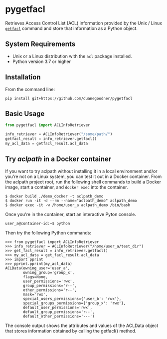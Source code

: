 # pygetfacl

Retrieves Access Control List (ACL) information provided by the Unix / Linux [`getfacl`](https://manpages.ubuntu.com/manpages/trusty/man1/getfacl.1.html) command and store that information as a Python object.

## System Requirements

* Unix or a Linux distribution with the `acl` package installed.
* Python version 3.7 or higher

## Installation
From the command line:
```shell
pip install git+https://github.com/duanegoodner/pygetfacl
```

## Basic Usage

```python
from pygetfacl import ACLInfoRetriever

info_retriever = ACLInfoRetriever("/some/path/")
getfacl_result = info_retriever.getfacl()
my_acl_data = getfacl_result.acl_data
```

## Try *aclpath* in a Docker container
If you want to try aclpath without installing it in a local environment and/or you're not on a Linux system, you can test it out in a Docker container. From the aclpath project root, run the following shell commands to build a Docker image, start a container, and `docker exec` into the container.
```shell
$ docker build ./demo_docker -t aclpath_demo
$ docker run -it -d --rm --name="aclpath_demo" aclpath_demo
$ docker exec -it -w /home/user_a aclpath_demo /bin/bash
```

Once you're in the container, start an interactive Pyton console.
```shell
user_a@container-id:~$ python
```

Then try the following Python commands:
```pycon
>>> from pygetfacl import ACLInfoRetriever
>>> info_retriever = ACLInfoRetriever("/home/user_a/test_dir")
>>> get_facl_result = info_retriever.getfacl()
>>> my_acl_data = get_facl_result.acl_data
>>> import pprint
>>> pprint.pprint(my_acl_data)
ACLData(owning_user='user_a',
        owning_group='group_x',
        flags=None,
        user_permissions='rwx',
        group_permissions='r--',
        other_permissions='r--',
        mask='rwx',
        special_users_permissions={'user_b': 'rwx'},
        special_groups_permissions={'group_x': 'rwx'},
        default_user_permissions='rwx',
        default_group_permissions='r--',
        default_other_permissions='---')
```
The console output shows the attributes and values of the ACLData object that stores information obtained by calling the getfacl() method.


